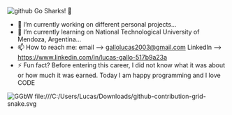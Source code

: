 ![github](https://user-images.githubusercontent.com/104911206/232939844-0ff200f9-f0d8-4c96-9fe4-49cffe859ab6.gif)
            Go Sharks! 💪

- 🔭 I’m currently working on different personal projects...
- 🌱 I’m currently learning on National Technological University of Mendoza, Argentina...
- 📫 How to reach me: email --> gallolucas2003@gmail.com LinkedIn --> https://www.linkedin.com/in/lucas-gallo-517b9a23a
- ⚡ Fun fact? Before entering this career, I did not know what it was about or how much it was earned. Today I am happy programming and I love CODE

![GGbW](https://user-images.githubusercontent.com/109878265/204668030-60aa08f9-a55a-4d7b-a4c2-8ffbce3faaaa.gif)
file:///C:/Users/Lucas/Downloads/github-contribution-grid-snake.svg
